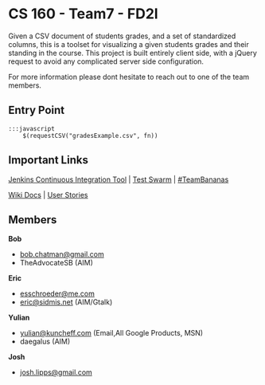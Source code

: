 # CS 160 - Team7 - FD2l
Given a CSV document of students grades, and a set of standardized columns,
this is a toolset for visualizing a given students grades and their standing
in the course. This project is built entirely client side, with a jQuery
request to avoid any complicated server side configuration.

For more information please dont hesitate to reach out to one of the team
members.

## Entry Point

	:::javascript
		$(requestCSV("gradesExample.csv", fn))

## Important Links

[Jenkins Continuous Integration Tool][1] | [Test Swarm][2] | [#TeamBananas][4]

[Wiki Docs][3] | [User Stories][5]

## Members

**Bob**

* bob.chatman@gmail.com
* TheAdvocateSB (AIM)

**Eric**

* esschroeder@me.com
* eric@sidmis.net (AIM/Gtalk)

**Yulian**

* yulian@kuncheff.com (Email,All Google Products, MSN)
* daegalus (AIM)

**Josh**

* josh.lipps@gmail.com

[1]: http://kuncheff.com:82/job/fd2l/
[2]: http://kuncheff.com:81/testswarm/
[3]: https://bitbucket.org/Daegalus/fd2l/wiki
[4]: irc://irc.freenode.net/TeamBananas
[5]: https://bitbucket.org/Daegalus/fd2l/wiki/User%20Stories
